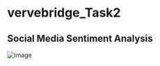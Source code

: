 # vervebridge_Task2

## Social Media Sentiment Analysis


![image](https://github.com/user-attachments/assets/c6c9257c-fe60-4a11-88d3-8c965fc87ddf)

